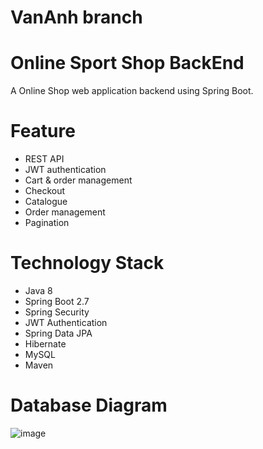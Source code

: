 # VanAnh branch

# Online Sport Shop BackEnd
A Online Shop web application backend using Spring Boot.
# Feature
- REST API
- JWT authentication
- Cart & order management
- Checkout
- Catalogue
- Order management
- Pagination
# Technology Stack
- Java 8
- Spring Boot 2.7
- Spring Security
- JWT Authentication
- Spring Data JPA
- Hibernate
- MySQL
- Maven
# Database Diagram
![image](https://github.com/juny76/sport_shop/assets/87554832/a9f09716-30d2-4913-9386-82f645df6d5a)




